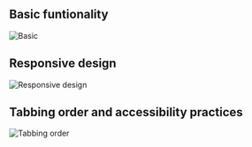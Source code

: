 ## Basic funtionality 
![Basic](https://media.giphy.com/media/4tikcqxqfCLbNqWAd8/giphy.gif)

## Responsive design 
![Responsive design](https://media.giphy.com/media/aGJB4sLhw4GFLGuh5e/giphy.gif)


## Tabbing order and accessibility practices
![Tabbing order](https://media.giphy.com/media/F8PKD0L4LgqMPIpEQw/giphy.gif)


